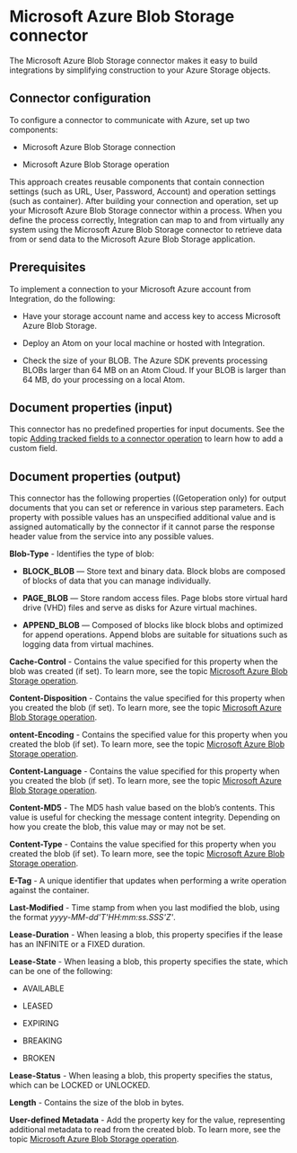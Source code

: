 # Microsoft Azure Blob Storage connector 

<head>
  <meta name="guidename" content="Integration"/>
  <meta name="context" content="GUID-1ed59645-1cc0-4a78-bb9d-9815f8999ac7"/>
</head>


The Microsoft Azure Blob Storage connector makes it easy to build integrations by simplifying construction to your Azure Storage objects.


## Connector configuration 

To configure a connector to communicate with Azure, set up two components:

-   Microsoft Azure Blob Storage connection

-   Microsoft Azure Blob Storage operation

This approach creates reusable components that contain connection settings (such as URL, User, Password, Account) and operation settings (such as container). After building your connection and operation, set up your Microsoft Azure Blob Storage connector within a process. When you define the process correctly, Integration can map to and from virtually any system using the Microsoft Azure Blob Storage connector to retrieve data from or send data to the Microsoft Azure Blob Storage application.



## Prerequisites 

To implement a connection to your Microsoft Azure account from Integration, do the following:

-   Have your storage account name and access key to access Microsoft Azure Blob Storage.

-   Deploy an Atom on your local machine or hosted with Integration.

-   Check the size of your BLOB. The Azure SDK prevents processing BLOBs larger than 64 MB on an Atom Cloud. If your BLOB is larger than 64 MB, do your processing on a local Atom.


## Document properties \(input\) 

This connector has no predefined properties for input documents. See the topic [Adding tracked fields to a connector operation](../Process%20building/t-atm-Adding_tracked_fields_to_a_connector_operation_f71821dd-95ee-4ebd-bfc9-3333262f56f6.md) to learn how to add a custom field.

## Document properties \(output\) 

This connector has the following properties \(\(Getoperation only\) for output documents that you can set or reference in various step parameters. Each property with possible values has an unspecified additional value and is assigned automatically by the connector if it cannot parse the response header value from the service into any possible values.




**Blob-Type** - 
  Identifies the type of blob:

 -   **BLOCK\_BLOB** — Store text and binary data. Block blobs are composed of blocks of data that you can manage individually.

 -   **PAGE\_BLOB** — Store random access files. Page blobs store virtual hard drive \(VHD\) files and serve as disks for Azure virtual machines.

 -   **APPEND\_BLOB** — Composed of blocks like block blobs and optimized for append operations. Append blobs are suitable for situations such as logging data from virtual machines.

 
**Cache-Control** - 
  Contains the value specified for this property when the blob was created \(if set\). To learn more, see the topic [Microsoft Azure Blob Storage operation](r-atm-Microsoft_Azure_Blob_Storage_operation_9b20d95b-19e9-43d3-97da-ecc8d6b7e597.md).

**Content-Disposition** - 
 Contains the value specified for this property when you created the blob \(if set\). To learn more, see the topic [Microsoft Azure Blob Storage operation](r-atm-Microsoft_Azure_Blob_Storage_operation_9b20d95b-19e9-43d3-97da-ecc8d6b7e597.md).

**ontent-Encoding** - 
 Contains the specified value for this property when you created the blob \(if set\). To learn more, see the topic [Microsoft Azure Blob Storage operation](r-atm-Microsoft_Azure_Blob_Storage_operation_9b20d95b-19e9-43d3-97da-ecc8d6b7e597.md).

**Content-Language** - 
 Contains the value specified for this property when you created the blob \(if set\). To learn more, see the topic [Microsoft Azure Blob Storage operation](r-atm-Microsoft_Azure_Blob_Storage_operation_9b20d95b-19e9-43d3-97da-ecc8d6b7e597.md).

**Content-MD5** - 
 The MD5 hash value based on the blob’s contents. This value is useful for checking the message content integrity. Depending on how you create the blob, this value may or may not be set.

**Content-Type** - 
  Contains the value specified for this property when you created the blob \(if set\). To learn more, see the topic [Microsoft Azure Blob Storage operation](r-atm-Microsoft_Azure_Blob_Storage_operation_9b20d95b-19e9-43d3-97da-ecc8d6b7e597.md).

**E-Tag** - 
 A unique identifier that updates when performing a write operation against the container.

**Last-Modified** - 
 Time stamp from when you last modified the blob, using the format *yyyy-MM-dd'T'HH:mm:ss.SSS'Z'*.

**Lease-Duration** - 
  When leasing a blob, this property specifies if the lease has an INFINITE or a FIXED duration.

**Lease-State** - 
  When leasing a blob, this property specifies the state, which can be one of the following:

-   AVAILABLE

 -   LEASED

 -   EXPIRING

 -   BREAKING

-   BROKEN


**Lease-Status** - 
 When leasing a blob, this property specifies the status, which can be LOCKED or UNLOCKED.

**Length** - 
 Contains the size of the blob in bytes.

**User-defined Metadata** - 
 Add the property key for the value, representing additional metadata to read from the created blob. To learn more, see the topic [Microsoft Azure Blob Storage operation](r-atm-Microsoft_Azure_Blob_Storage_operation_9b20d95b-19e9-43d3-97da-ecc8d6b7e597.md).